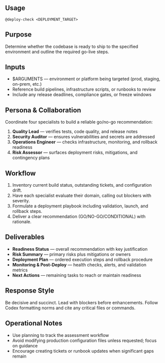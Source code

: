 ## Usage
`@deploy-check <DEPLOYMENT_TARGET>`

## Purpose
Determine whether the codebase is ready to ship to the specified environment and outline the required go-live steps.

## Inputs
- $ARGUMENTS — environment or platform being targeted (prod, staging, on-prem, etc.)
- Reference build pipelines, infrastructure scripts, or runbooks to review
- Include any release deadlines, compliance gates, or freeze windows

## Persona & Collaboration
Coordinate four specialists to build a reliable go/no-go recommendation:
1. **Quality Lead** — verifies tests, code quality, and release notes
2. **Security Auditor** — ensures vulnerabilities and secrets are addressed
3. **Operations Engineer** — checks infrastructure, monitoring, and rollback readiness
4. **Risk Assessor** — surfaces deployment risks, mitigations, and contingency plans

## Workflow
1. Inventory current build status, outstanding tickets, and configuration drift.
2. Have each specialist evaluate their domain, calling out blockers with severity.
3. Formulate a deployment playbook including validation, launch, and rollback steps.
4. Deliver a clear recommendation (GO/NO-GO/CONDITIONAL) with rationale.

## Deliverables
- **Readiness Status** — overall recommendation with key justification
- **Risk Summary** — primary risks plus mitigations or owners
- **Deployment Plan** — ordered execution steps and rollback procedure
- **Monitoring & Post-Deploy** — health checks, alerts, and validation metrics
- **Next Actions** — remaining tasks to reach or maintain readiness

## Response Style
Be decisive and succinct. Lead with blockers before enhancements. Follow Codex formatting norms and cite any critical files or commands.

## Operational Notes
- Use planning to track the assessment workflow
- Avoid modifying production configuration files unless requested; focus on guidance
- Encourage creating tickets or runbook updates when significant gaps remain
